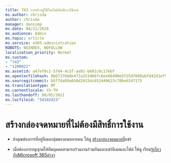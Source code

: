 ```yaml
---
title: 743 การสร้างผู้ใช้โดยไม่มีสิทธิ์การใช้งาน
ms.author: chrisda
author: chrisda
manager: dansimp
ms.date: 04/21/2020
ms.audience: Admin
ms.topic: article
ms.service: o365-administration
ROBOTS: NOINDEX, NOFOLLOW
localization_priority: Normal
ms.custom:
- "743"
- "1200022"
ms.assetid: a47ef0c1-5f44-4c5f-aa91-b681c0c17ebf
ms.openlocfilehash: 8b6737bb8e472a1534667c6ee66490e5f25df088abfd42d1ef5c13a28984be67
ms.sourcegitcommit: b5f7da89a650d2915dc652449623c78be6247175
ms.translationtype: MT
ms.contentlocale: th-TH
ms.lasthandoff: 08/05/2021
ms.locfileid: "54102923"
---
```

# <a name="create-mailboxes-that-dont-require-licenses"></a>สร้างกล่องจดหมายที่ไม่ต้องมีสิทธิ์การใช้งาน

- ถ้าคุณต้องการที่อยู่อีเมลกลุ่มของคนหลายคน ให้ดู [สร้างกล่องจดหมายที่](https://docs.microsoft.com/microsoft-365/admin/email/create-a-shared-mailbox)แชร์

- เมื่อต้องการอนุญาตให้ทีมบุคคลสามารถร่วมงานร่วมกันและแชร์อีเมลและไฟล์ ให้ดู เรียนรู้[เกี่ยวกับMicrosoft 365ต่างๆ](https://support.office.com/article/b565caa1-5c40-40ef-9915-60fdb2d97fa2)
